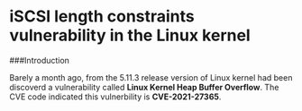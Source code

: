 #  iSCSI length constraints vulnerability in the Linux kernel

###Introduction

Barely a month ago, from the 5.11.3 release version of Linux kernel had been discoverd a vulnerability called **Linux Kernel Heap Buffer Overflow**. The CVE code indicated this vulnerbility is **CVE-2021-27365**.



